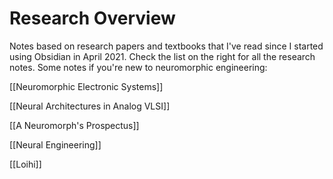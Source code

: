 # Research Overview
 
Notes based on research papers and textbooks that I've read since I started using Obsidian in April 2021. Check the list on the right for all the research notes.
Some notes if you're new to neuromorphic engineering:

[[Neuromorphic Electronic Systems]]

[[Neural Architectures in Analog VLSI]]

[[A Neuromorph's Prospectus]]

[[Neural Engineering]]

[[Loihi]]


 
